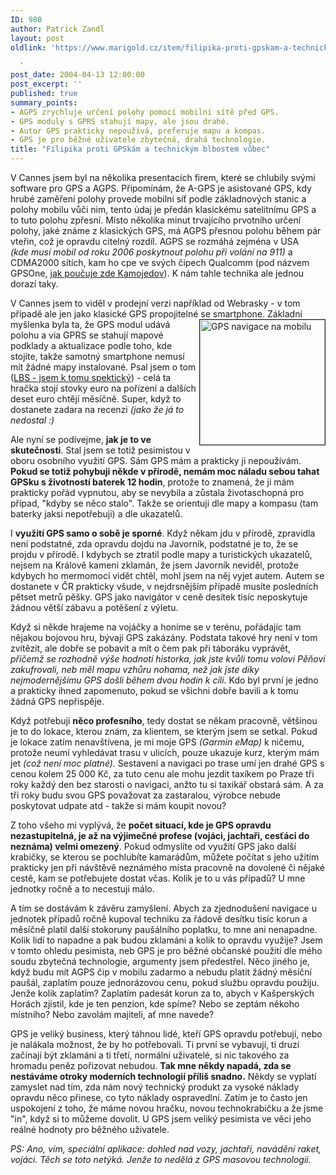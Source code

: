 ```yaml
---
ID: 980
author: Patrick Zandl
layout: post
oldlink: 'https://www.marigold.cz/item/filipika-proti-gpskam-a-technickym-blbostem-vubec

  '
post_date: 2004-04-13 12:00:00
post_excerpt: ''
published: true
summary_points:
- AGPS zrychluje určení polohy pomocí mobilní sítě před GPS.
- GPS moduly s GPRS stahují mapy, ale jsou drahé.
- Autor GPS prakticky nepoužívá, preferuje mapu a kompas.
- GPS je pro běžné uživatele zbytečná, drahá technologie.
title: "Filipika proti GPSkám a technickým blbostem vůbec"
---
```


<p>
V Cannes jsem byl na několika presentacích firem, které se chlubily svými software pro GPS a AGPS. Připomínám, že A-GPS je asistované GPS, kdy hrubé zaměření polohy provede mobilní síť podle základnových stanic a polohy mobilu vůči nim, tento údaj je předán klasickému satelitnímu GPS a to tuto polohu zpřesní. Místo několika minut trvajícího prvotního určení polohy, jaké známe z klasických GPS, má AGPS přesnou polohu během pár vteřin, což je opravdu citelný rozdíl. AGPS se rozmáhá zejména v USA <EM>(kde&#160;musí mobil od roku 2006 poskytnout polohu při volání na 911)&#160;</EM>a CDMA2000 sítích, kam ho cpe ve svých čipech Qualcomm (pod názvem GPSOne, <A href="http://vucako.bloguje.cz/35111_item.php" target=_blank>jak poučuje zde Kamojedov</A>). K nám tahle technika ale jednou dorazí taky. </p>

<p>
V Cannes jsem to viděl v prodejní verzi například od Webrasky - v tom případě ale jen jako klasické GPS propojitelné se smartphone. Základní myšlenka byla ta, že GPS modul udává <IMG height=200 alt="GPS navigace na mobilu" src="/wp-content/uploads/gpsnavigace.jpg" width=200 align=right border=1>polohu a via GPRS se stahují mapové podklady a aktualizace podle toho, kde stojíte, takže samotný smartphone nemusí mít žádné mapy instalované. Psal jsem o tom (<A href="/zprava.html?cislo=27213">LBS - jsem k tomu spektický</A>)&#160;- celá ta hračka stojí stovky euro na pořízení a dalších deset euro chtějí měsíčně. Super, když to dostanete zadara na recenzi <EM>(jako že já to nedostal :)</EM></p>

<p>
Ale nyní se podívejme, <STRONG>jak je to ve skutečnosti</STRONG>. Stal jsem se totiž pesimistou v oboru osobního využití GPS. Sám GPS mám a prakticky ji nepoužívám. <STRONG>Pokud se totiž pohybuji někde v přírodě, nemám moc náladu sebou tahat GPSku s životností baterek 12 hodin</STRONG>, protože to znamená, že ji mám prakticky pořád vypnutou, aby se nevybila a zůstala životaschopná pro případ, "kdyby se něco stalo". Takže se orientuji dle mapy a kompasu (tam baterky jaksi nepotřebuji) a dle ukazatelů. </p>

<p>
I <STRONG>využití GPS samo o sobě je sporné</STRONG>. Když někam jdu v přírodě, zpravidla není podstatné, zda opravdu dojdu na Javorník, podstatné je to, že se projdu v přírodě. I kdybych se ztratil podle mapy a turistických ukazatelů, nejsem na Králově kameni zklamán, že jsem Javorník neviděl, protože kdybych ho mermomocí vidět chtěl, mohl jsem na něj vyjet autem. Autem se dostanete v ČR prakticky všude, v nejdrsnějším případě musíte posledních pětset metrů pěšky. GPS jako navigátor v ceně desítek tisíc neposkytuje žádnou větší zábavu a potěšení z výletu. </p>

<p>
Když si někde hrajeme na vojáčky a honíme se v terénu, pořádajíc tam nějakou bojovou hru, bývají GPS zakázány. Podstata takové hry není v tom zvítězit, ale dobře se pobavit a mít o čem pak při táboráku vyprávět, <EM>přičemž se rozhodně výše hodnotí historka, jak jste kvůli tomu volovi Pěňovi zakufrovali, neb měl mapu vzhůru nohama, než jak jste díky nejmodernějšímu GPS došli během dvou hodin k cíli.</EM> Kdo byl první je jedno a prakticky ihned zapomenuto, pokud se všichni dobře bavili a k tomu žádná GPS nepřispěje. </p>

<p>
Když potřebuji <STRONG>něco profesního</STRONG>, tedy dostat se někam pracovně, většinou je to do lokace, kterou znám, za klientem, se kterým jsem se setkal. Pokud je lokace zatím nenavštívena, je mi moje GPS <EM>(Garmin eMap) </EM>k ničemu, protože neumí vyhledávat trasu v ulicích, pouze ukazuje kurz, kterým mám jet <EM>(což není moc platné).</EM> Sestavení a navigaci po trase umí jen drahé GPS s cenou kolem 25 000 Kč, za tuto cenu ale mohu jezdit taxíkem po Praze tři roky každý den bez starosti o navigaci, anžto tu si taxikář obstará sám. A za tři roky budu svou GPS považovat za zastaralou, výrobce nebude poskytovat udpate atd - takže si mám koupit novou?</p>

<p>
Z toho všeho mi vyplývá, že <STRONG>počet situací, kde je GPS opravdu nezastupitelná, je až na výjimečné profese (vojáci, jachtaři, cesťáci do neznáma) velmi omezený</STRONG>. Pokud odmyslíte od využití GPS jako další krabičky, se kterou se pochlubíte kamarádům, můžete počítat s jeho užitím prakticky jen při&#160;návštěvě neznámého místa pracovně na dovolené či nějaké cestě, kam se potřebujete dostat včas. Kolik je to u vás případů? U mne jednotky ročně a to necestuji málo. </p>

<p>
A tím se dostávám k závěru zamyšlení. Abych za zjednodušení navigace u jednotek případů ročně kupoval techniku za řádově desítku tisíc korun a měsíčně platil další stokoruny paušálního poplatku, to mne ani nenapadne. Kolik lidí to napadne a pak budou zklamáni a kolik to opravdu využije? Jsem v tomto ohledu pesimista, neb GPS je pro běžné občanské použití dle mého soudu zbytečná technologie, argumenty jsem předestřel. Něco jiného je, když budu mít AGPS čip v mobilu zadarmo a nebudu platit žádný měsíční paušál, zaplatím pouze jednorázovou cenu, pokud službu opravdu použiju. Jenže kolik zaplatím? Zaplatím padesát korun za to, abych v Kašperských Horách zjistil, kde je ten penzion, kde spíme? Nebo se zeptám někoho místního? Nebo zavolám majiteli, ať mne navede?</p>

<p>
GPS je veliký business, který táhnou lidé, kteří GPS opravdu potřebují, nebo je nalákala možnost, že by ho potřebovali. Ti první se vybavují, ti druzí začínají být zklamáni a ti třetí, normální uživatelé, si nic takového za hromadu peněz pořizovat nebudou. <STRONG>Tak mne někdy napadá, zda se nestáváme otroky moderních technologií příliš snadno.</STRONG> Někdy se vyplatí zamyslet nad tím, zda nám nový technický produkt za vysoké náklady opravdu něco přinese, co tyto náklady ospravedlní. Zatím je to často jen uspokojení z toho, že máme novou hračku, novou technokrabičku a že jsme "in", když si to můžeme dovolit. U GPS jsem veliký pesimista ve věci jeho reálné hodnoty pro běžného uživatele.</p>

<p>
<EM>PS: Ano, vím, speciální aplikace: dohled nad vozy, jachtaři, navádění raket, vojáci. Těch se toto netýká. Jenže to nedělá z GPS masovou technologii.</EM> </p>